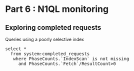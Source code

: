 # Part 6 : N1QL monitoring

## Exploring completed requests

Queries using a poorly selective index

<pre id="example">
select *
  from system:completed_requests
   where PhaseCounts.`IndexScan` is not missing
     and PhaseCounts.`Fetch`/ResultCount>0
</pre>

